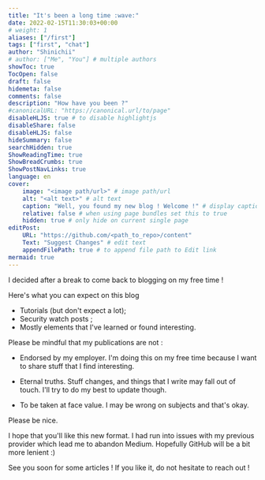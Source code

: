 ```yaml
---
title: "It's been a long time :wave:"
date: 2022-02-15T11:30:03+00:00
# weight: 1
aliases: ["/first"]
tags: ["first", "chat"]
author: "Shinichii"
# author: ["Me", "You"] # multiple authors
showToc: true
TocOpen: false
draft: false
hidemeta: false
comments: false
description: "How have you been ?"
#canonicalURL: "https://canonical.url/to/page"
disableHLJS: true # to disable highlightjs
disableShare: false
disableHLJS: false
hideSummary: false
searchHidden: true
ShowReadingTime: true
ShowBreadCrumbs: true
ShowPostNavLinks: true
language: en
cover:
    image: "<image path/url>" # image path/url
    alt: "<alt text>" # alt text
    caption: "Well, you found my new blog ! Welcome !" # display caption under cover
    relative: false # when using page bundles set this to true
    hidden: true # only hide on current single page
editPost:
    URL: "https://github.com/<path_to_repo>/content"
    Text: "Suggest Changes" # edit text
    appendFilePath: true # to append file path to Edit link
mermaid: true
---
```




I decided after a break to come back to blogging on my free time !

Here's what you can expect on this blog 
* Tutorials (but don't expect a lot);
* Security watch posts ;
* Mostly elements that I've learned or found interesting.


Please be mindful that my publications are not : 

* Endorsed by my employer. I'm doing this on my free time because I want to share stuff that I find interesting.

* Eternal truths. Stuff changes, and things that I write may fall out of touch. I'll try to do my best to update though.

* To be taken at face value. I may be wrong on subjects and that's okay.

Please be nice. 

I hope that you'll like this new format. I had run into issues with my previous provider which lead me to abandon Medium. Hopefully GitHub will be a bit more lenient :)

See you soon for some articles ! If you like it, do not hesitate to reach out !

